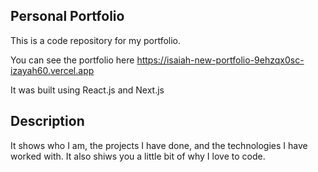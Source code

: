 ## Personal Portfolio

This is a code repository for my portfolio.

You can see the portfolio here https://isaiah-new-portfolio-9ehzqx0sc-izayah60.vercel.app

It was built using React.js and Next.js

## Description

It shows who I am, the projects I have done, and the technologies I have worked with.
It also shiws you a little bit of why I love to code.
